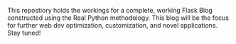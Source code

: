 This repostiory holds the workings for a complete, working Flask Blog constructed using the Real Python methodology. This blog will be the focus for further web dev optimization, customization, and novel applications. Stay tuned!
